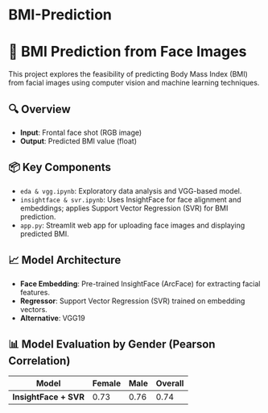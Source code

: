 # BMI-Prediction

# 🧠 BMI Prediction from Face Images

This project explores the feasibility of predicting Body Mass Index (BMI) from facial images using computer vision and machine learning techniques.

## 🔍 Overview

- **Input**: Frontal face shot (RGB image)
- **Output**: Predicted BMI value (float)

## 📦 Key Components

- `eda & vgg.ipynb`: Exploratory data analysis and VGG-based model.
- `insightface & svr.ipynb`: Uses InsightFace for face alignment and embeddings; applies Support Vector Regression (SVR) for BMI prediction.
- `app.py`: Streamlit web app for uploading face images and displaying predicted BMI.

## 📈 Model Architecture

- **Face Embedding**: Pre-trained InsightFace (ArcFace) for extracting facial features.
- **Regressor**: Support Vector Regression (SVR) trained on embedding vectors.
- **Alternative**: VGG19

## 📊 Model Evaluation by Gender (Pearson Correlation)

| Model               | Female | Male | Overall |
|---------------------|--------|------|---------|
| **InsightFace + SVR** | 0.73   | 0.76 | 0.74    |
